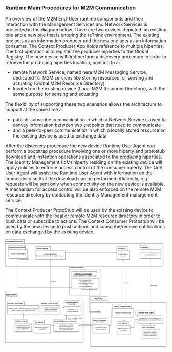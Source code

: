 ### Runtime Main Procedures for M2M Communication

An overview of the M2M End-User runtime components and their interaction with the Management Services and Network Services 
is presented in the diagram below. There are two devices depicted: an existing one and a new one that is entering the reThink environment. The existing one acts as an information producer and the new one acts as an information consumer. The Context Producer App holds reference to multiple hiperties. The first operation is to register the producer hiperties to the Global Registry. The new device will first perform a discovery procedure in order to retrieve the producing hiperties location, pointing to a: 
* remote Network Service, named here M2M Messaging Service, dedicated for M2M services like storing resources for sensing and actuating (Global M2M Resource Directory)
* located on the existing device (Local M2M Resource Directory), with the same purpose for sensing and actuating

The flexibility of supporting these two scenarios allows the architecture to support at the same time a:
* publish-subscribe communication in which a Network Service is used to convey information between two endpoints that need to communicate 
* and a peer-to-peer communication in which a locally stored resource on the existing device is used to exchange data

After the discovery procedure the new device Runtime User Agent can perform a bootstrap procedure involving one or more hiperty and protostub download and instantion operations associated to the producing hiperties. The Identity Management (IdM) hiperty residing on the existing device will apply policies to enforce access control of the consumer hiperty. The QoS User Agent will assist the Runtime User Agent with information on the connectivity so that the download can be performed efficiently, e.g. requests will be sent only when connectivity on the new device is available. A mechanism for access control will be also enforced on the remote M2M resource directory by contacting the Identity Management management service.

The Context Producer ProtoStub will be used by the existing device to communicate with the local or remote M2M resource directory in order to push data or subscribe to actions. The Context Consumer Protostub will be used by the new device to push actions and subscribe/receive notifications on data exchanged by the existing device. 




![Figure @runtime-m2m-comm-runtime-archit-violet: Runtime Main Procedures for M2M Communication](M2M_runtime_Archit_violet.png)

